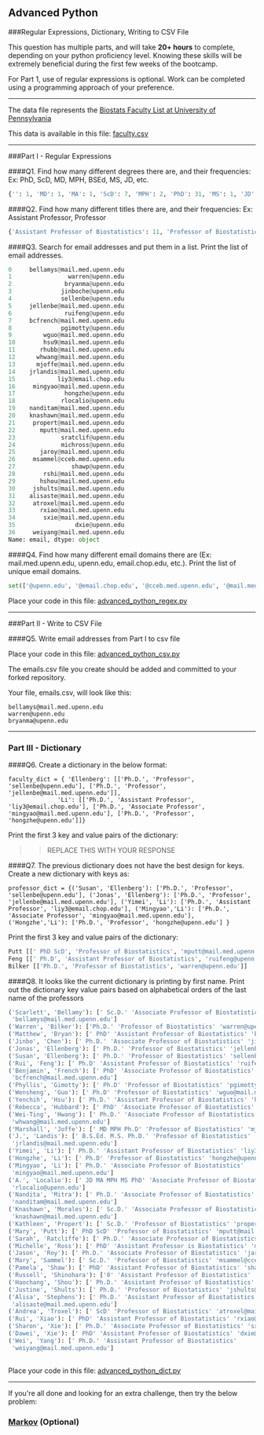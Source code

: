## Advanced Python    

###Regular Expressions, Dictionary, Writing to CSV File  

This question has multiple parts, and will take **20+ hours** to complete, depending on your python proficiency level.  Knowing these skills will be extremely beneficial during the first few weeks of the bootcamp.

For Part 1, use of regular expressions is optional.  Work can be completed using a programming approach of your preference. 

---

The data file represents the [Biostats Faculty List at University of Pennsylvania](http://www.med.upenn.edu/cceb/biostat/faculty.shtml)

This data is available in this file:  [faculty.csv](python/faculty.csv)

--- 

###Part I - Regular Expressions  


####Q1. Find how many different degrees there are, and their frequencies: Ex:  PhD, ScD, MD, MPH, BSEd, MS, JD, etc.

```python
{'': 1, 'MD': 1, 'MA': 1, 'ScD': 7, 'MPH': 2, 'PhD': 31, 'MS': 1, 'JD': 1, 'B.S.Ed.': 1}
```


####Q2. Find how many different titles there are, and their frequencies:  Ex:  Assistant Professor, Professor
```python
{'Assistant Professor of Biostatistics': 11, 'Professor of Biostatistics': 13, 'Assistant Professor in Biostatistics': 1, 'Associate Professor of Biostatistics': 12}
```

####Q3. Search for email addresses and put them in a list.  Print the list of email addresses.

```python
0     bellamys@mail.med.upenn.edu
1                warren@upenn.edu
2               bryanma@upenn.edu
3              jinboche@upenn.edu
4              sellenbe@upenn.edu
5     jellenbe@mail.med.upenn.edu
6               ruifeng@upenn.edu
7     bcfrench@mail.med.upenn.edu
8              pgimotty@upenn.edu
9         wguo@mail.med.upenn.edu
10        hsu9@mail.med.upenn.edu
11       rhubb@mail.med.upenn.edu
12      whwang@mail.med.upenn.edu
13      mjoffe@mail.med.upenn.edu
14    jrlandis@mail.med.upenn.edu
15            liy3@email.chop.edu
16     mingyao@mail.med.upenn.edu
17              hongzhe@upenn.edu
18             rlocalio@upenn.edu
19    nanditam@mail.med.upenn.edu
20    knashawn@mail.med.upenn.edu
21     propert@mail.med.upenn.edu
22       mputt@mail.med.upenn.edu
23             sratclif@upenn.edu
24             michross@upenn.edu
25       jaroy@mail.med.upenn.edu
26     msammel@cceb.med.upenn.edu
27                shawp@upenn.edu
28        rshi@mail.med.upenn.edu
29       hshou@mail.med.upenn.edu
30     jshults@mail.med.upenn.edu
31    alisaste@mail.med.upenn.edu
32     atroxel@mail.med.upenn.edu
33       rxiao@mail.med.upenn.edu
34        sxie@mail.med.upenn.edu
35                 dxie@upenn.edu
36     weiyang@mail.med.upenn.edu
Name: email, dtype: object


```

####Q4. Find how many different email domains there are (Ex:  mail.med.upenn.edu, upenn.edu, email.chop.edu, etc.).  Print the list of unique email domains.

```python
set(['@upenn.edu', '@email.chop.edu', '@cceb.med.upenn.edu', '@mail.med.upenn.edu'])
```


Place your code in this file: [advanced_python_regex.py](python/advanced_python_regex.py)

---

###Part II - Write to CSV File

####Q5.  Write email addresses from Part I to csv file

Place your code in this file: [advanced_python_csv.py](python/advanced_python_csv.py)

The emails.csv file you create should be added and committed to your forked repository.

Your file, emails.csv, will look like this:
```
bellamys@mail.med.upenn.edu
warren@upenn.edu
bryanma@upenn.edu
```

---

### Part III - Dictionary

####Q6.  Create a dictionary in the below format:
```
faculty_dict = { 'Ellenberg': [['Ph.D.', 'Professor', 'sellenbe@upenn.edu'], ['Ph.D.', 'Professor', 'jellenbe@mail.med.upenn.edu']],
              'Li': [['Ph.D.', 'Assistant Professor', 'liy3@email.chop.edu'], ['Ph.D.', 'Associate Professor', 'mingyao@mail.med.upenn.edu'], ['Ph.D.', 'Professor', 'hongzhe@upenn.edu']]}
```
Print the first 3 key and value pairs of the dictionary:

>> REPLACE THIS WITH YOUR RESPONSE

####Q7.  The previous dictionary does not have the best design for keys.  Create a new dictionary with keys as:

```
professor_dict = {('Susan', 'Ellenberg'): ['Ph.D.', 'Professor', 'sellenbe@upenn.edu'], ('Jonas', 'Ellenberg'): ['Ph.D.', 'Professor', 'jellenbe@mail.med.upenn.edu'], ('Yimei', 'Li'): ['Ph.D.', 'Assistant Professor', 'liy3@email.chop.edu'], ('Mingyao','Li'): ['Ph.D.', 'Associate Professor', 'mingyao@mail.med.upenn.edu'], ('Hongzhe','Li'): ['Ph.D.', 'Professor', 'hongzhe@upenn.edu'] }
```

Print the first 3 key and value pairs of the dictionary:

```python
Putt [[' PhD ScD', 'Professor of Biostatistics', 'mputt@mail.med.upenn.edu']]
Feng [[' Ph.D', 'Assistant Professor of Biostatistics', 'ruifeng@upenn.edu']]
Bilker [['Ph.D.', 'Professor of Biostatistics', 'warren@upenn.edu']]
```

####Q8.  It looks like the current dictionary is printing by first name.  Print out the dictionary key value pairs based on alphabetical orders of the last name of the professors
```python
('Scarlett', 'Bellamy'): [' Sc.D.' 'Associate Professor of Biostatistics'
 'bellamys@mail.med.upenn.edu']
('Warren', 'Bilker'): ['Ph.D.' 'Professor of Biostatistics' 'warren@upenn.edu']
('Matthew', 'Bryan'): [' PhD' 'Assistant Professor of Biostatistics' 'bryanma@upenn.edu']
('Jinbo', 'Chen'): [' Ph.D.' 'Associate Professor of Biostatistics' 'jinboche@upenn.edu']
('Jonas', 'Ellenberg'): [' Ph.D.' 'Professor of Biostatistics' 'jellenbe@mail.med.upenn.edu']
('Susan', 'Ellenberg'): [' Ph.D.' 'Professor of Biostatistics' 'sellenbe@upenn.edu']
('Rui', 'Feng'): [' Ph.D' 'Assistant Professor of Biostatistics' 'ruifeng@upenn.edu']
('Benjamin', 'French'): [' PhD' 'Associate Professor of Biostatistics'
 'bcfrench@mail.med.upenn.edu']
('Phyllis', 'Gimotty'): [' Ph.D' 'Professor of Biostatistics' 'pgimotty@upenn.edu']
('Wensheng', 'Guo'): [' Ph.D' 'Professor of Biostatistics' 'wguo@mail.med.upenn.edu']
('Yenchih', 'Hsu'): [' Ph.D.' 'Assistant Professor of Biostatistics' 'hsu9@mail.med.upenn.edu']
('Rebecca', 'Hubbard'): [' PhD' 'Associate Professor of Biostatistics' 'rhubb@mail.med.upenn.edu']
('Wei-Ting', 'Hwang'): [' Ph.D.' 'Associate Professor of Biostatistics'
 'whwang@mail.med.upenn.edu']
('Marshall', 'Joffe'): [' MD MPH Ph.D' 'Professor of Biostatistics' 'mjoffe@mail.med.upenn.edu']
('J.', 'Landis'): [' B.S.Ed. M.S. Ph.D.' 'Professor of Biostatistics'
 'jrlandis@mail.med.upenn.edu']
('Yimei', 'Li'): [' Ph.D.' 'Assistant Professor of Biostatistics' 'liy3@email.chop.edu']
('Hongzhe', 'Li'): [' Ph.D' 'Professor of Biostatistics' 'hongzhe@upenn.edu']
('Mingyao', 'Li'): [' Ph.D.' 'Associate Professor of Biostatistics'
 'mingyao@mail.med.upenn.edu']
('A.', 'Localio'): [' JD MA MPH MS PhD' 'Associate Professor of Biostatistics'
 'rlocalio@upenn.edu']
('Nandita', 'Mitra'): [' Ph.D.' 'Associate Professor of Biostatistics'
 'nanditam@mail.med.upenn.edu']
('Knashawn', 'Morales'): [' Sc.D.' 'Associate Professor of Biostatistics'
 'knashawn@mail.med.upenn.edu']
('Kathleen', 'Propert'): [' Sc.D.' 'Professor of Biostatistics' 'propert@mail.med.upenn.edu']
('Mary', 'Putt'): [' PhD ScD' 'Professor of Biostatistics' 'mputt@mail.med.upenn.edu']
('Sarah', 'Ratcliffe'): [' Ph.D.' 'Associate Professor of Biostatistics' 'sratclif@upenn.edu']
('Michelle', 'Ross'): [' PhD' 'Assistant Professor is Biostatistics' 'michross@upenn.edu']
('Jason', 'Roy'): [' Ph.D.' 'Associate Professor of Biostatistics' 'jaroy@mail.med.upenn.edu']
('Mary', 'Sammel'): [' Sc.D.' 'Professor of Biostatistics' 'msammel@cceb.med.upenn.edu']
('Pamela', 'Shaw'): [' PhD' 'Assistant Professor of Biostatistics' 'shawp@upenn.edu']
('Russell', 'Shinohara'): ['0' 'Assistant Professor of Biostatistics' 'rshi@mail.med.upenn.edu']
('Haochang', 'Shou'): [' Ph.D.' 'Assistant Professor of Biostatistics' 'hshou@mail.med.upenn.edu']
('Justine', 'Shults'): [' Ph.D.' 'Professor of Biostatistics' 'jshults@mail.med.upenn.edu']
('Alisa', 'Stephens'): [' Ph.D.' 'Assistant Professor of Biostatistics'
 'alisaste@mail.med.upenn.edu']
('Andrea', 'Troxel'): [' ScD' 'Professor of Biostatistics' 'atroxel@mail.med.upenn.edu']
('Rui', 'Xiao'): [' PhD' 'Assistant Professor of Biostatistics' 'rxiao@mail.med.upenn.edu']
('Sharon', 'Xie'): [' Ph.D.' 'Associate Professor of Biostatistics' 'sxie@mail.med.upenn.edu']
('Dawei', 'Xie'): [' PhD' 'Assistant Professor of Biostatistics' 'dxie@upenn.edu']
('Wei', 'Yang'): [' Ph.D.' 'Assistant Professor of Biostatistics'
 'weiyang@mail.med.upenn.edu']
 
 ```

Place your code in this file: [advanced_python_dict.py](python/advanced_python_dict.py)

--- 

If you're all done and looking for an extra challenge, then try the below problem:  

### [Markov](python/markov.py) (Optional)

